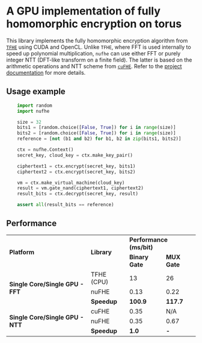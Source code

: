 # A GPU implementation of fully homomorphic encryption on torus

This library implements the fully homomorphic encryption algorithm from [`TFHE`](https://github.com/tfhe/tfhe) using CUDA and OpenCL. Unlike `TFHE`, where FFT is used internally to speed up polynomial multiplication, `nufhe` can use either FFT or purely integer NTT (DFT-like transform on a finite field). The latter is based on the arithmetic operations and NTT scheme from [`cuFHE`](https://github.com/vernamlab/cuFHE). Refer to the [project documentation](https://nufhe.readthedocs.io/en/latest/) for more details.


## Usage example
```python
    import random
    import nufhe

    size = 32
    bits1 = [random.choice([False, True]) for i in range(size)]
    bits2 = [random.choice([False, True]) for i in range(size)]
    reference = [not (b1 and b2) for b1, b2 in zip(bits1, bits2)]

    ctx = nufhe.Context()
    secret_key, cloud_key = ctx.make_key_pair()

    ciphertext1 = ctx.encrypt(secret_key, bits1)
    ciphertext2 = ctx.encrypt(secret_key, bits2)

    vm = ctx.make_virtual_machine(cloud_key)
    result = vm.gate_nand(ciphertext1, ciphertext2)
    result_bits = ctx.decrypt(secret_key, result)

    assert all(result_bits == reference)
```

## Performance

<table>
  <tr>
    <td rowspan="2"><b>Platform</b></td>
    <td rowspan="2"><b>Library</b></td>
    <td colspan="2"><b>Performance (ms/bit)</b></td>
  </tr>
  <tr>
    <td><b>Binary Gate</b></td>
    <td><b>MUX Gate</b></td>
  </tr>
  <tr>
    <td rowspan="3"><b>Single Core/Single GPU - FFT</b></td>
    <td>TFHE (CPU)</td>
    <td>13</td>
    <td>26</td>
  </tr>
  <tr>
    <td>nuFHE</td>
    <td>0.13</td>
    <td>0.22</td>
  </tr>
  <tr>
    <td><b>Speedup</b></td>
    <td><b>100.9</b></td>
    <td><b>117.7</b></td>
  </tr>
  <tr>
    <td rowspan="3"><b>Single Core/Single GPU - NTT</b></td>
    <td>cuFHE</td>
    <td>0.35</td>
    <td>N/A</td>
  </tr>
  <tr>
    <td>nuFHE</td>
    <td>0.35</td>
    <td>0.67</td>
  </tr>
  <tr>
    <td><b>Speedup</b></td>
    <td><b>1.0</b></td>
    <td><b>-</b></td>
  </tr>
</table>
